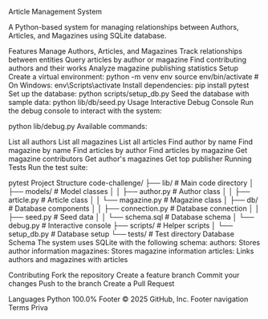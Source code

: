 Article Management System

A Python-based system for managing relationships between Authors, Articles, and Magazines using SQLite database.

Features
Manage Authors, Articles, and Magazines
Track relationships between entities
Query articles by author or magazine
Find contributing authors and their works
Analyze magazine publishing statistics
Setup
Create a virtual environment:
python -m venv env
source env/bin/activate  # On Windows: env\Scripts\activate
Install dependencies:
pip install pytest
Set up the database:
python scripts/setup_db.py
Seed the database with sample data:
python lib/db/seed.py
Usage
Interactive Debug Console
Run the debug console to interact with the system:

python lib/debug.py
Available commands:

List all authors
List all magazines
List all articles
Find author by name
Find magazine by name
Find articles by author
Find articles by magazine
Get magazine contributors
Get author's magazines
Get top publisher
Running Tests
Run the test suite:

pytest
Project Structure
code-challenge/
├── lib/                    # Main code directory
│   ├── models/            # Model classes
│   │   ├── author.py      # Author class
│   │   ├── article.py     # Article class
│   │   └── magazine.py    # Magazine class
│   ├── db/               # Database components
│   │   ├── connection.py  # Database connection
│   │   ├── seed.py       # Seed data
│   │   └── schema.sql    # Database schema
│   └── debug.py          # Interactive console
├── scripts/              # Helper scripts
│   └── setup_db.py       # Database setup
└── tests/               # Test directory
Database Schema
The system uses SQLite with the following schema:
authors: Stores author information
magazines: Stores magazine information
articles: Links authors and magazines with articles

Contributing
Fork the repository
Create a feature branch
Commit your changes
Push to the branch
Create a Pull Request

Languages
Python
100.0%
Footer
© 2025 GitHub, Inc.
Footer navigation
Terms
Priva
